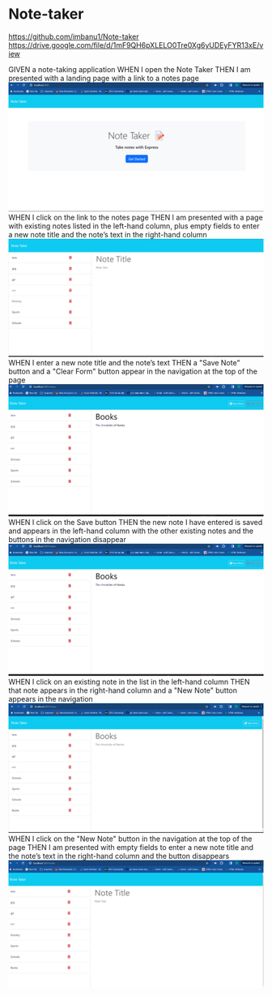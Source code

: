 # Note-taker
https://github.com/imbanu1/Note-taker
https://drive.google.com/file/d/1mF9QH6pXLELO0Tre0Xg6yUDEyFYR13xE/view

GIVEN a note-taking application
WHEN I open the Note Taker
THEN I am presented with a landing page with a link to a notes page
![alt text](images/notetake1.png)
WHEN I click on the link to the notes page
THEN I am presented with a page with existing notes listed in the left-hand column, plus empty fields to enter a new note title and the note’s text in the right-hand column
![alt text](images/notetake2.png)
WHEN I enter a new note title and the note’s text
THEN a "Save Note" button and a "Clear Form" button appear in the navigation at the top of the page
![alt text](images/notetake3.png)
WHEN I click on the Save button
THEN the new note I have entered is saved and appears in the left-hand column with the other existing notes and the buttons in the navigation disappear
![alt text](images/notetake3.png)
WHEN I click on an existing note in the list in the left-hand column
THEN that note appears in the right-hand column and a "New Note" button appears in the navigation
![alt text](images/notetake4.png)
WHEN I click on the "New Note" button in the navigation at the top of the page
THEN I am presented with empty fields to enter a new note title and the note’s text in the right-hand column and the button disappears
![alt text](images/notetake5.png)